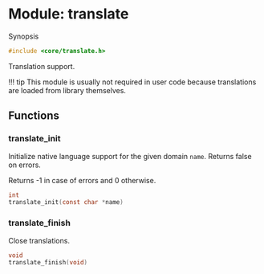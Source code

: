 # Module: translate

Synopsis

```c
#include <core/translate.h>
```

Translation support.

!!! tip
    This module is usually not required in user code because translations are loaded
    from library themselves.

## Functions

### translate\_init

Initialize native language support for the given domain `name`. Returns false on
errors.

Returns -1 in case of errors and 0 otherwise.

```c
int
translate_init(const char *name)
```

### translate\_finish

Close translations.

```c
void
translate_finish(void)
```
